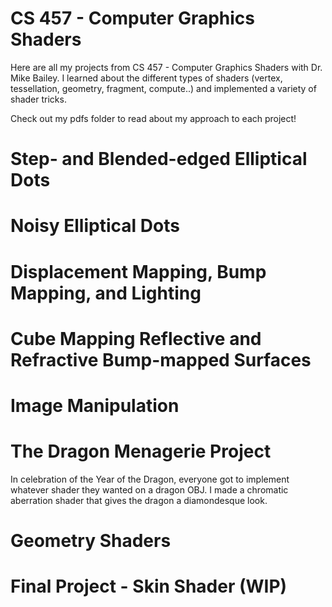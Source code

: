 # CS 457 - Computer Graphics Shaders

Here are all my projects from CS 457 - Computer Graphics Shaders with Dr. Mike Bailey. I learned about the different types of shaders (vertex, tessellation, geometry, fragment, compute..) and implemented a variety of shader tricks.

Check out my pdfs folder to read about my approach to each project!

# Step- and Blended-edged Elliptical Dots

# Noisy Elliptical Dots

# Displacement Mapping, Bump Mapping, and Lighting

# Cube Mapping Reflective and Refractive Bump-mapped Surfaces

# Image Manipulation

# The Dragon Menagerie Project 

In celebration of the Year of the Dragon, everyone got to implement whatever shader they wanted on a dragon OBJ. I made a chromatic aberration shader that gives the dragon a diamondesque look.

# Geometry Shaders

# Final Project - Skin Shader (WIP)
